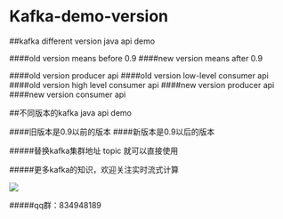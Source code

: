 # Kafka-demo-version
##kafka different version java api demo

####old version means before 0.9
####new version means after 0.9

####old version producer api
####old version low-level consumer api
####old version high level consumer api
####new version producer api
####new version consumer api


##不同版本的kafka java api demo

####旧版本是0.9以前的版本
####新版本是0.9以后的版本

#####替换kafka集群地址  topic  就可以直接使用



#####更多kafka的知识，欢迎关注实时流式计算

![](https://img2018.cnblogs.com/blog/1089984/201908/1089984-20190821101457223-935290825.jpg)

#####qq群：834948189


